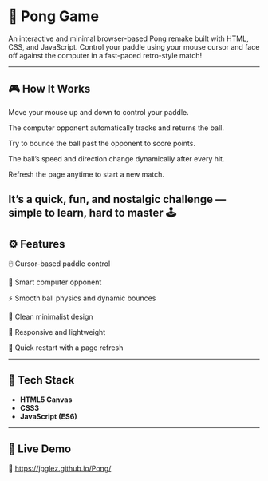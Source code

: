 # 🏓 Pong Game

An interactive and minimal browser-based Pong remake built with HTML, CSS, and JavaScript.
Control your paddle using your mouse cursor and face off against the computer in a fast-paced retro-style match!

---

## 🎮 How It Works

Move your mouse up and down to control your paddle.

The computer opponent automatically tracks and returns the ball.

Try to bounce the ball past the opponent to score points.

The ball’s speed and direction change dynamically after every hit.

Refresh the page anytime to start a new match.

It’s a quick, fun, and nostalgic challenge — simple to learn, hard to master 🕹️
---

## ⚙️ Features

🖱️ Cursor-based paddle control

🤖 Smart computer opponent

⚡ Smooth ball physics and dynamic bounces

🎨 Clean minimalist design

📱 Responsive and lightweight

🔁 Quick restart with a page refresh

---

## 🧩 Tech Stack

- **HTML5 Canvas**  
- **CSS3**  
- **JavaScript (ES6)**  

---

## 🚀 Live Demo

🔗 https://jpglez.github.io/Pong/
